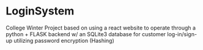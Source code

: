 # LoginSystem
College Winter Project based on using a react website to operate through a python + FLASK backend w/ an SQLite3 database for customer log-in/sign-up utilizing password encryption (Hashing)
